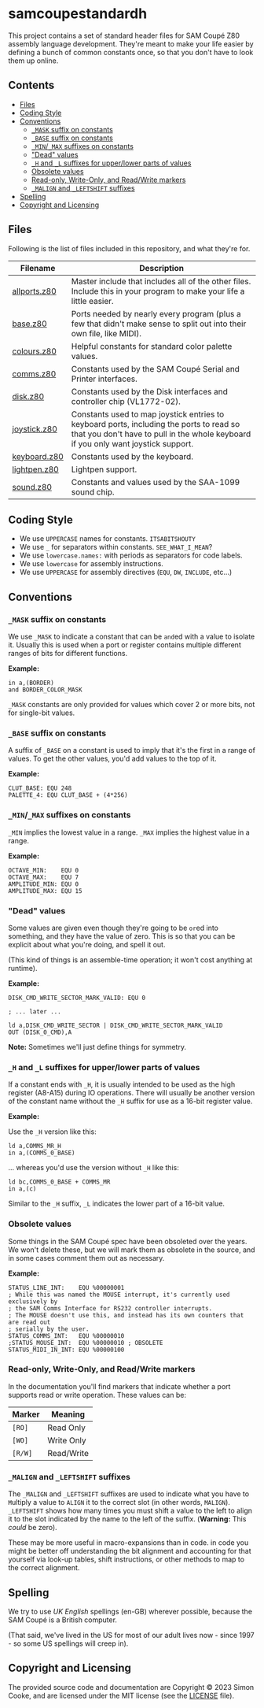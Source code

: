 # samcoupestandardh <!-- omit from toc -->

This project contains a set of standard header files for SAM Coupé
Z80 assembly language development. They're meant to make your life easier by defining a bunch of common constants once, so that you don't have to look them up online.

## Contents <!-- omit from toc -->

- [Files](#files)
- [Coding Style](#coding-style)
- [Conventions](#conventions)
  - [`_MASK` suffix on constants](#_mask-suffix-on-constants)
  - [`_BASE` suffix on constants](#_base-suffix-on-constants)
  - [`_MIN`/`_MAX` suffixes on constants](#_min_max-suffixes-on-constants)
  - ["Dead" values](#dead-values)
  - [`_H` and `_L` suffixes for upper/lower parts of values](#_h-and-_l-suffixes-for-upperlower-parts-of-values)
  - [Obsolete values](#obsolete-values)
  - [Read-only, Write-Only, and Read/Write markers](#read-only-write-only-and-readwrite-markers)
  - [`_MALIGN` and `_LEFTSHIFT` suffixes](#_malign-and-_leftshift-suffixes)
- [Spelling](#spelling)
- [Copyright and Licensing](#copyright-and-licensing)

## Files

Following is the list of files included in this repository, and what they're for.

|Filename|Description|
|--------|-----------|
| [allports.z80](allports.z80) | Master include that includes all of the other files. Include this in your program to make your life a little easier.|
| [base.z80](base.z80) | Ports needed by nearly every program (plus a few that didn't make sense to split out into their own file, like MIDI). |
| [colours.z80](colours.z80) | Helpful constants for standard color palette values. |
| [comms.z80](comms.z80) | Constants used by the SAM Coupé Serial and Printer interfaces. |
| [disk.z80](disk.z80) | Constants used by the Disk interfaces and controller chip (VL1772-02). |
| [joystick.z80](joystick.z80) | Constants used to map joystick entries to keyboard ports, including the ports to read so that you don't have to pull in the whole keyboard if you only want joystick support. |
| [keyboard.z80](keyboard.z80) | Constants used by the keyboard. |
| [lightpen.z80](lightpen.z80) | Lightpen support. |
| [sound.z80](sound.z80) | Constants and values used by the SAA-1099 sound chip. |

## Coding Style

- We use `UPPERCASE` names for constants. `ITSABITSHOUTY`
- We use `_` for separators within constants. `SEE_WHAT_I_MEAN`?
- We use `lowercase.names:` with periods as separators for
  code labels.
- We use `lowercase` for assembly instructions.
- We use `UPPERCASE` for assembly directives (`EQU`, `DW`, `INCLUDE`, etc...)

## Conventions

### `_MASK` suffix on constants

We use `_MASK` to indicate a constant that can be `and`ed with a value to isolate it. Usually this is used when a port or
register contains multiple different ranges of bits for different functions.

**Example:**

```z80
in a,(BORDER)
and BORDER_COLOR_MASK
```

`_MASK` constants are only provided for values which cover 2 or more bits, not for single-bit values.

### `_BASE` suffix on constants

A suffix of `_BASE` on a constant is used to imply that it's the first in a range of values. To get the other values, you'd
add values to the top of it.

**Example:**

```z80
CLUT_BASE: EQU 248
PALETTE_4: EQU CLUT_BASE + (4*256)
```

### `_MIN`/`_MAX` suffixes on constants

`_MIN` implies the lowest value in a range.
`_MAX` implies the highest value in a range.

**Example:**

```z80
OCTAVE_MIN:    EQU 0
OCTAVE_MAX:    EQU 7
AMPLITUDE_MIN: EQU 0
AMPLITUDE_MAX: EQU 15
```

### "Dead" values

Some values are given even though they're going to be `or`ed into something, and they have the value of zero. This is so that you can be explicit about what you're doing, and spell it out.

(This kind of things is an assemble-time operation; it won't cost anything at runtime).

**Example:**

```z80
DISK_CMD_WRITE_SECTOR_MARK_VALID: EQU 0

; ... later ...

ld a,DISK_CMD_WRITE_SECTOR | DISK_CMD_WRITE_SECTOR_MARK_VALID
OUT (DISK_0_CMD),A
```

**Note:** Sometimes we'll just define things for symmetry.

### `_H` and `_L` suffixes for upper/lower parts of values

If a constant ends with `_H`, it is usually intended to be used as the high
register (A8-A15) during IO operations. There will usually be another version
of the constant name without the `_H` suffix for use as a 16-bit register
value.

**Example:**

Use the `_H` version like this:

```z80
ld a,COMMS_MR_H
in a,(COMMS_0_BASE)
```

... whereas you'd use the version without `_H` like this:
```z80
ld bc,COMMS_0_BASE + COMMS_MR
in a,(c)
```

Similar to the `_H` suffix, `_L` indicates the lower part of a 16-bit value.

### Obsolete values

Some things in the SAM Coupé spec have been obsoleted over the years. We won't delete these, but we will mark them as obsolete in the source, and in some cases comment them out as necessary.

**Example:**

```z80
STATUS_LINE_INT:    EQU %00000001
; While this was named the MOUSE interrupt, it's currently used exclusively by
; the SAM Comms Interface for RS232 controller interrupts.
; The MOUSE doesn't use this, and instead has its own counters that are read out
; serially by the user.
STATUS_COMMS_INT:   EQU %00000010
;STATUS_MOUSE_INT:  EQU %00000010 ; OBSOLETE
STATUS_MIDI_IN_INT: EQU %00000100
```

### Read-only, Write-Only, and Read/Write markers

In the documentation you'll find markers that indicate whether a port supports read or write operation. These values can be:

|Marker|Meaning|
|------|-------|
|`[RO]`|Read Only|
|`[WO]`|Write Only|
|`[R/W]`|Read/Write|

### `_MALIGN` and `_LEFTSHIFT` suffixes

The `_MALIGN` and `_LEFTSHIFT` suffixes are used to indicate what you have to `M`ultiply a value to `ALIGN` it to the correct
slot (in other words, `MALIGN`). `_LEFTSHIFT` shows how many times you must shift a value to the left to align it to the slot
indicated by the name to the left of the suffix. (**Warning:** This _could_ be zero).

These may be more useful in macro-expansions than in code. in code you might be better off understanding the bit alignment
and accounting for that yourself via look-up tables, shift instructions, or other methods to map to the correct alignment.

## Spelling

We try to use _UK English_ spellings (en-GB) wherever possible, because the SAM Coupé is a British computer.

(That said, we've lived in the US for most of our adult lives now - since 1997 - so some US spellings will creep in).

## Copyright and Licensing

 The provided source code and documentation are Copyright &copy; 2023 Simon Cooke, and are licensed under the MIT license (see the [LICENSE](./LICENSE) file).
